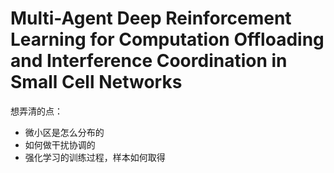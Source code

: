# Multi-Agent Deep Reinforcement Learning for Computation Offloading and Interference Coordination in Small Cell Networks

想弄清的点：

- 微小区是怎么分布的
- 如何做干扰协调的
- 强化学习的训练过程，样本如何取得